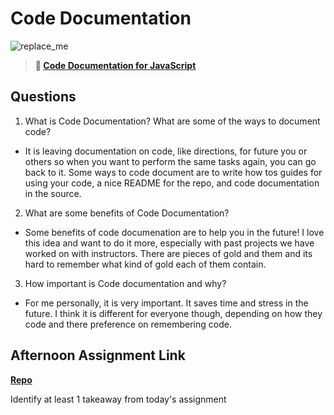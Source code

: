 # Code Documentation

![replace_me](https://codeworks.blob.core.windows.net/public/assets/img/illustrations/placeholder.svg)

> **📖 [Code Documentation for JavaScript](https://codeworksacademy.com/fs-student-guide/resources/wk7/02-JSDocs)**

## Questions

1. What is Code Documentation? What are some of the ways to document code?

- It is leaving documentation on code, like directions, for future you or others so when you want to perform the same tasks again, you can go back to it. Some ways to code document are to write how tos guides for using your code, a nice README for the repo, and code documentation in the source.

2. What are some benefits of Code Documentation?

- Some benefits of code documenation are to help you in the future! I love this idea and want to do it more, especially with past projects we have worked on with instructors. There are pieces of gold and them and its hard to remember what kind of gold each of them contain.

3. How important is Code documentation and why?

- For me personally, it is very important. It saves time and stress in the future. I think it is different for everyone though, depending on how they code and there preference on remembering code.

## Afternoon Assignment Link

**[Repo](https://github.com/Jakeepaulin/<ASSIGNMENT_REPO>)**

Identify at least 1 takeaway from today's assignment
